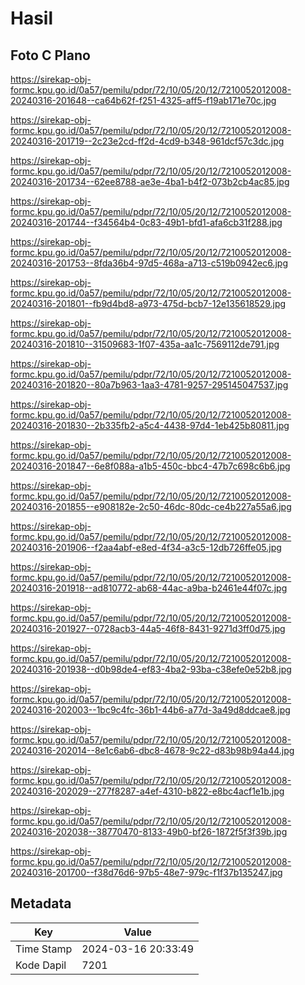 # Hasil

## Foto C Plano

https://sirekap-obj-formc.kpu.go.id/0a57/pemilu/pdpr/72/10/05/20/12/7210052012008-20240316-201648--ca64b62f-f251-4325-aff5-f19ab171e70c.jpg

https://sirekap-obj-formc.kpu.go.id/0a57/pemilu/pdpr/72/10/05/20/12/7210052012008-20240316-201719--2c23e2cd-ff2d-4cd9-b348-961dcf57c3dc.jpg

https://sirekap-obj-formc.kpu.go.id/0a57/pemilu/pdpr/72/10/05/20/12/7210052012008-20240316-201734--62ee8788-ae3e-4ba1-b4f2-073b2cb4ac85.jpg

https://sirekap-obj-formc.kpu.go.id/0a57/pemilu/pdpr/72/10/05/20/12/7210052012008-20240316-201744--f34564b4-0c83-49b1-bfd1-afa6cb31f288.jpg

https://sirekap-obj-formc.kpu.go.id/0a57/pemilu/pdpr/72/10/05/20/12/7210052012008-20240316-201753--8fda36b4-97d5-468a-a713-c519b0942ec6.jpg

https://sirekap-obj-formc.kpu.go.id/0a57/pemilu/pdpr/72/10/05/20/12/7210052012008-20240316-201801--fb9d4bd8-a973-475d-bcb7-12e135618529.jpg

https://sirekap-obj-formc.kpu.go.id/0a57/pemilu/pdpr/72/10/05/20/12/7210052012008-20240316-201810--31509683-1f07-435a-aa1c-7569112de791.jpg

https://sirekap-obj-formc.kpu.go.id/0a57/pemilu/pdpr/72/10/05/20/12/7210052012008-20240316-201820--80a7b963-1aa3-4781-9257-295145047537.jpg

https://sirekap-obj-formc.kpu.go.id/0a57/pemilu/pdpr/72/10/05/20/12/7210052012008-20240316-201830--2b335fb2-a5c4-4438-97d4-1eb425b80811.jpg

https://sirekap-obj-formc.kpu.go.id/0a57/pemilu/pdpr/72/10/05/20/12/7210052012008-20240316-201847--6e8f088a-a1b5-450c-bbc4-47b7c698c6b6.jpg

https://sirekap-obj-formc.kpu.go.id/0a57/pemilu/pdpr/72/10/05/20/12/7210052012008-20240316-201855--e908182e-2c50-46dc-80dc-ce4b227a55a6.jpg

https://sirekap-obj-formc.kpu.go.id/0a57/pemilu/pdpr/72/10/05/20/12/7210052012008-20240316-201906--f2aa4abf-e8ed-4f34-a3c5-12db726ffe05.jpg

https://sirekap-obj-formc.kpu.go.id/0a57/pemilu/pdpr/72/10/05/20/12/7210052012008-20240316-201918--ad810772-ab68-44ac-a9ba-b2461e44f07c.jpg

https://sirekap-obj-formc.kpu.go.id/0a57/pemilu/pdpr/72/10/05/20/12/7210052012008-20240316-201927--0728acb3-44a5-46f8-8431-9271d3ff0d75.jpg

https://sirekap-obj-formc.kpu.go.id/0a57/pemilu/pdpr/72/10/05/20/12/7210052012008-20240316-201938--d0b98de4-ef83-4ba2-93ba-c38efe0e52b8.jpg

https://sirekap-obj-formc.kpu.go.id/0a57/pemilu/pdpr/72/10/05/20/12/7210052012008-20240316-202003--1bc9c4fc-36b1-44b6-a77d-3a49d8ddcae8.jpg

https://sirekap-obj-formc.kpu.go.id/0a57/pemilu/pdpr/72/10/05/20/12/7210052012008-20240316-202014--8e1c6ab6-dbc8-4678-9c22-d83b98b94a44.jpg

https://sirekap-obj-formc.kpu.go.id/0a57/pemilu/pdpr/72/10/05/20/12/7210052012008-20240316-202029--277f8287-a4ef-4310-b822-e8bc4acf1e1b.jpg

https://sirekap-obj-formc.kpu.go.id/0a57/pemilu/pdpr/72/10/05/20/12/7210052012008-20240316-202038--38770470-8133-49b0-bf26-1872f5f3f39b.jpg

https://sirekap-obj-formc.kpu.go.id/0a57/pemilu/pdpr/72/10/05/20/12/7210052012008-20240316-201700--f38d76d6-97b5-48e7-979c-f1f37b135247.jpg


## Metadata

| Key        | Value               |
| ---------- | ------------------- |
| Time Stamp | 2024-03-16 20:33:49 |
| Kode Dapil | 7201                |



